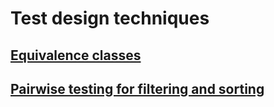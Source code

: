 # Test design techniques
## [Equivalence classes](https://docs.google.com/spreadsheets/d/19Y99FsyjNgbMyUes7EgkZBuLP9lcdNSgeaQTDt18rpo/edit?usp=sharing)
## [Pairwise testing for filtering and sorting](https://docs.google.com/spreadsheets/d/17d_vDJYtHooNcl5fSPMnqA5VSuvScpDagJNazMVnPL4/edit?gid=1809005255#gid=1809005255)
